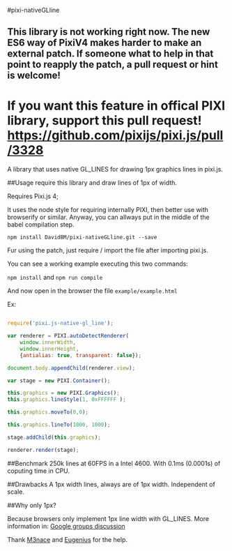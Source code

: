 #pixi-nativeGLline

## This library is not working right now. The new ES6 way of PixiV4 makes harder to make an external patch. If someone what to help in that point to reapply the patch, a pull request or hint is welcome! 

# If you want this feature in offical PIXI library, support this pull request! https://github.com/pixijs/pixi.js/pull/3328

A library that uses native GL_LINES for drawing 1px graphics lines in pixi.js.

##Usage
require this library and draw lines of 1px of width.

Requires Pixi.js 4;

It uses the node style for requiring internally PIXI, then better use with browserify or similar. Anyway, you can allways put in the middle of the babel compilation step.

`npm install DavidBM/pixi-nativeGLline.git --save`

Fur using the patch, just require / import the file after importing pixi.js.

You can see a working example executing this two commands:

`npm install`
and
`npm run compile`

And now open in the browser the file `example/example.html`

Ex:

``` javascript

require('pixi.js-native-gl_line');

var renderer = PIXI.autoDetectRenderer(
	window.innerWidth,
	window.innerHeight,
	{antialias: true, transparent: false});

document.body.appendChild(renderer.view);

var stage = new PIXI.Container();

this.graphics = new PIXI.Graphics();
this.graphics.lineStyle(1, 0xFFFFFF );

this.graphics.moveTo(0,0);

this.graphics.lineTo(1000, 1000);

stage.addChild(this.graphics);

renderer.render(stage);

```


##Benchmark
250k lines at 60FPS in a Intel 4600. With 0.1ms (0.0001s) of coputing time in CPU.

##Drawbacks
A 1px width lines, always are of 1px width. Independent of scale.

##Why only 1px?

Because browsers only implement 1px line width with GL_LINES. More information in: [Google groups discussion](https://code.google.com/p/angleproject/issues/detail?id=119)


Thank [M3nace](http://www.html5gamedevs.com/user/11398-m3nace/) and [Eugenius](http://www.html5gamedevs.com/user/7936-eugenius/) for the help.
